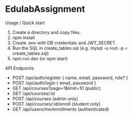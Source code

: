 # EdulabAssignment
Usage / Quick start
1. Create a directory and copy files.
2. npm install
3. Create .env with DB credentials and JWT_SECRET.
4. Run the SQL in create_tables.sql (e.g. mysql -u root -p < create_tables.sql)
5. npm run dev (or npm start)


API Endpoints
- POST /api/auth/register { name, email, password, role? }
- POST /api/auth/login { email, password }
- GET /api/courses?page=1&limit=10 (public)
- GET /api/courses/:id
- POST /api/courses (admin only)
- POST /api/courses/:id/enroll (student only)
- GET /api/users/me/enrollments (authenticated)

